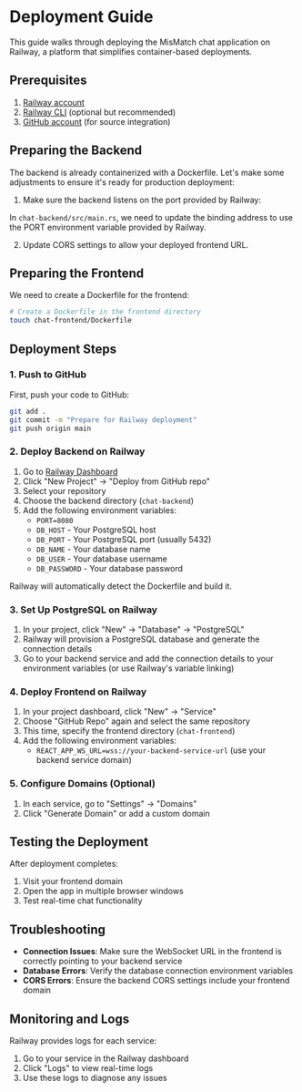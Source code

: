 # Deployment Guide

This guide walks through deploying the MisMatch chat application on Railway, a platform that simplifies container-based deployments.

## Prerequisites

1. [Railway account](https://railway.app/)
2. [Railway CLI](https://docs.railway.app/develop/cli) (optional but recommended)
3. [GitHub account](https://github.com/) (for source integration)

## Preparing the Backend

The backend is already containerized with a Dockerfile. Let's make some adjustments to ensure it's ready for production deployment:

1. Make sure the backend listens on the port provided by Railway:

In `chat-backend/src/main.rs`, we need to update the binding address to use the PORT environment variable provided by Railway.

2. Update CORS settings to allow your deployed frontend URL.

## Preparing the Frontend

We need to create a Dockerfile for the frontend:

```bash
# Create a Dockerfile in the frontend directory
touch chat-frontend/Dockerfile
```

## Deployment Steps

### 1. Push to GitHub

First, push your code to GitHub:

```bash
git add .
git commit -m "Prepare for Railway deployment"
git push origin main
```

### 2. Deploy Backend on Railway

1. Go to [Railway Dashboard](https://railway.app/dashboard)
2. Click "New Project" → "Deploy from GitHub repo"
3. Select your repository
4. Choose the backend directory (`chat-backend`)
5. Add the following environment variables:
   - `PORT=8080`
   - `DB_HOST` - Your PostgreSQL host
   - `DB_PORT` - Your PostgreSQL port (usually 5432)
   - `DB_NAME` - Your database name
   - `DB_USER` - Your database username
   - `DB_PASSWORD` - Your database password

Railway will automatically detect the Dockerfile and build it.

### 3. Set Up PostgreSQL on Railway

1. In your project, click "New" → "Database" → "PostgreSQL"
2. Railway will provision a PostgreSQL database and generate the connection details
3. Go to your backend service and add the connection details to your environment variables (or use Railway's variable linking)

### 4. Deploy Frontend on Railway

1. In your project dashboard, click "New" → "Service"
2. Choose "GitHub Repo" again and select the same repository
3. This time, specify the frontend directory (`chat-frontend`)
4. Add the following environment variables:
   - `REACT_APP_WS_URL=wss://your-backend-service-url` (use your backend service domain)

### 5. Configure Domains (Optional)

1. In each service, go to "Settings" → "Domains"
2. Click "Generate Domain" or add a custom domain

## Testing the Deployment

After deployment completes:

1. Visit your frontend domain
2. Open the app in multiple browser windows
3. Test real-time chat functionality

## Troubleshooting

- **Connection Issues**: Make sure the WebSocket URL in the frontend is correctly pointing to your backend service
- **Database Errors**: Verify the database connection environment variables
- **CORS Errors**: Ensure the backend CORS settings include your frontend domain

## Monitoring and Logs

Railway provides logs for each service:

1. Go to your service in the Railway dashboard
2. Click "Logs" to view real-time logs
3. Use these logs to diagnose any issues 